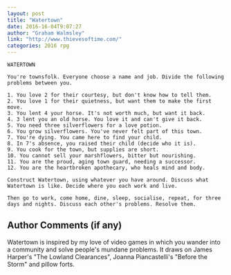 ```yaml
---
layout: post
title: "Watertown"
date: 2016-16-04T9:07:27
author: "Graham Walmsley"
link: "http://www.thievesoftime.com/"
categories: 2016 rpg
---
```

```
WATERTOWN

You're townsfolk. Everyone choose a name and job. Divide the following problems between you.

1. You love 2 for their courtesy, but don't know how to tell them.
2. You love 1 for their quietness, but want them to make the first move.
3. You lent 4 your horse. It's not worth much, but want it back.
4. 3 lent you an old horse. You love it and can't give it back.
5. You need three silverflowers for a love potion.
6. You grow silverflowers. You've never felt part of this town.
7. You're dying. You came here to find your child.
8. In 7's absence, you raised their child (decide who it is).
9. You cook for the town, but supplies are short.
10. You cannot sell your marshflowers, bitter but nourishing.
11. You are the proud, aging town guard, needing a successor.
12. You are the heartbroken apothecary, who heals mind and body.

Construct Watertown, using whatever you have around. Discuss what Watertown is like. Decide where you each work and live.

Then go to work, come home, dine, sleep, socialise, repeat, for three days and nights. Discuss each other's problems. Resolve them.
```
## Author Comments (if any)

Watertown is inspired by my love of video games in which you wander into a community and solve people's mundane problems. It draws on James Harper's "The Lowland Clearances", Joanna Piancastelli's "Before the Storm" and pillow forts.
